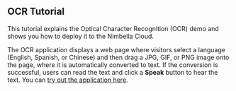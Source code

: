 ## OCR Tutorial

This tutorial explains the Optical Character Recognition (OCR) demo and shows you how to deploy it to the Nimbella Cloud.

The OCR application displays a web page where visitors select a language (English, Spanish, or Chinese) and then drag a JPG, GIF, or PNG image onto the page, where it is automatically converted to text. If the conversion is successful, users can read the text and click a **Speak** button to hear the text. You can [try out the application here](https://ocrdemo-apigcp.nimbella.io).

